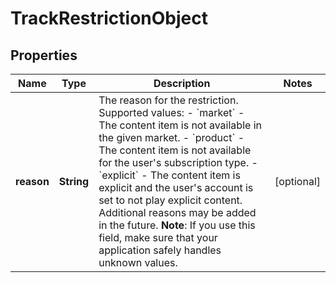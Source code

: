 

# TrackRestrictionObject

## Properties

Name | Type | Description | Notes
------------ | ------------- | ------------- | -------------
**reason** | **String** | The reason for the restriction. Supported values: - &#x60;market&#x60; - The content item is not available in the given market. - &#x60;product&#x60; - The content item is not available for the user&#39;s subscription type. - &#x60;explicit&#x60; - The content item is explicit and the user&#39;s account is set to not play explicit content.  Additional reasons may be added in the future. **Note**: If you use this field, make sure that your application safely handles unknown values.  |  [optional]




